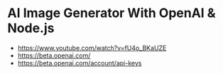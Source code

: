 # AI Image Generator With OpenAI & Node.js

* <https://www.youtube.com/watch?v=fU4o_BKaUZE>
* <https://beta.openai.com/>
* <https://beta.openai.com/account/api-keys>